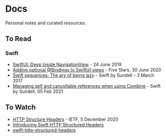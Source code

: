 # Docs
Personal notes and curated resources.

## To Read

### Swift
* [SwiftUI: Deep Inside NavigationView](https://michaellong.medium.com/swiftui-deep-inside-navigationview-4d25d57a236c) - 24 June 2019
* [Adding optional @Bindings to SwiftUI views](https://www.fivestars.blog/code/optional-binding.html) - Five Stars, 30 June 2020
* [Swift sequences: The ary of being lazy](https://www.swiftbysundell.com/articles/swift-sequences-the-art-of-being-lazy/) -  Swift by Sundell - 3 
  March 2017
* [Managing self and cancellable references when using Combine](https://www.swiftbysundell.com/articles/combine-self-cancellable-memory-management/) - Swift by Sundell, 05 Feb 2021


## To Watch

* [HTTP Structure Headers](https://tools.ietf.org/html/draft-ietf-httpbis-header-structure-19) - IETF, 5 December 2020
* [Introducing Swift HTTP Structured Headers](https://github.com/apple/swift-http-structured-headers)
* [swift-http-structured-headers](https://github.com/apple/swift-http-structured-headers)